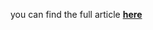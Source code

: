 you can find the full article <b><a href="https://medium.com/towards-data-science/forecast-time-series-with-missing-values-beyond-linear-interpolation-2f2adf0a0cba">here</a></b>

